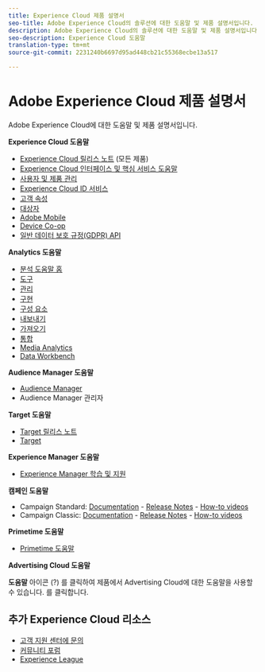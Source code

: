 ```yaml
---
title: Experience Cloud 제품 설명서
seo-title: Adobe Experience Cloud의 솔루션에 대한 도움말 및 제품 설명서입니다.
description: Adobe Experience Cloud의 솔루션에 대한 도움말 및 제품 설명서입니다.
seo-description: Experience Cloud 도움말
translation-type: tm+mt
source-git-commit: 2231240b6697d95ad448cb21c55368ecbe13a517

---
```



# Adobe Experience Cloud 제품 설명서

Adobe Experience Cloud에 대한 도움말 및 제품 설명서입니다.

**Experience Cloud 도움말**

* [Experience Cloud 릴리스 노트](https://docs.adobe.com/content/help/en/release-notes/experience-cloud/current.html) (모든 제품)
* [Experience Cloud 인터페이스 및 핵심 서비스 도움말](https://docs.adobe.com/content/help/en/core-services/interface/experience-cloud.html)
* [사용자 및 제품 관리](https://docs.adobe.com/content/help/en/core-services/interface/manage-users-and-products/admin-getting-started.html)
* [Experience Cloud ID 서비스](https://docs.adobe.com/content/help/en/id-service/using/home.html)
* [고객 속성](https://docs.adobe.com/content/help/en/core-services/interface/customer-attributes/attributes.html)
* [대상자](https://docs.adobe.com/content/help/en/core-services/interface/audiences/audience-library.html)
* [Adobe Mobile](https://docs.adobe.com/content/help/en/mobile-services/using/home.html)
* [Device Co-op](https://docs.adobe.com/content/help/en/device-co-op/using/home.html)
* [일반 데이터 보호 규정(GDPR) API](https://www.adobe.io/apis/experiencecloud/gdpr.html)

**Analytics 도움말**

* [분석 도움말 홈](https://docs.adobe.com/content/help/en/analytics/landing/home.html)
* [도구](https://docs.adobe.com/content/help/en/analytics/analyze/home.html)
* [관리](https://docs.adobe.com/content/help/en/analytics/admin/home.html)
* [구현](https://docs.adobe.com/content/help/en/analytics/implementation/home.html)
* [구성 요소](https://docs.adobe.com/content/help/en/analytics/components/home.html)
* [내보내기](https://docs.adobe.com/content/help/en/analytics/export/home.html)
* [가져오기](https://docs.adobe.com/content/help/en/analytics/import/home.html)
* [통합](https://docs.adobe.com/content/help/en/analytics/integration/home.html)
* [Media Analytics](https://docs.adobe.com/content/help/en/media-analytics/using/media-overview.html)
* [Data Workbench](https://marketing.adobe.com/resources/help/en_US/insight/)

**Audience Manager 도움말**

* [Audience Manager](https://marketing.adobe.com/resources/help/en_US/aam/)
* Audience Manager 관리자

**Target 도움말**

* [Target 릴리스 노트](https://docs.adobe.com/content/help/en/target/using/release-notes/release-notes.html)
* [Target](https://docs.adobe.com/content/help/en/target/using/target-home.html)

**Experience Manager 도움말**

* [Experience Manager 학습 및 지원](https://helpx.adobe.com/support/experience-manager.html)

**캠페인 도움말**

* Campaign Standard: [Documentation](https://helpx.adobe.com/support/campaign/standard.html) - [Release Notes](https://docs.adobe.com/content/help/en/campaign-standard/using/release-notes/release-notes.html) - [How-to videos](https://docs.adobe.com/content/help/en/campaign-learn/campaign-standard-tutorials/overview.html)
* Campaign Classic: [Documentation](https://helpx.adobe.com/support/campaign/classic.html) - [Release Notes](https://docs.campaign.adobe.com/doc/AC/en/RN.html) - [How-to videos](https://docs.adobe.com/content/help/en/campaign-learn/campaign-classic-tutorials/overview.html)

**Primetime 도움말**

* [Primetime 도움말](http://help.adobe.com/en_US/primetime/)

**Advertising Cloud 도움말**

**도움말** 아이콘 (?) 를 클릭하여 제품에서 Advertising Cloud에 대한 도움말을 사용할 수 있습니다. 를 클릭합니다.

## 추가 Experience Cloud 리소스

* [고객 지원 센터에 문의](https://helpx.adobe.com/contact/enterprise-support.ec.html)
* [커뮤니티 포럼](https://forums.adobe.com/community/experience-cloud)
* [Experience League](https://landing.adobe.com/experience-league/)